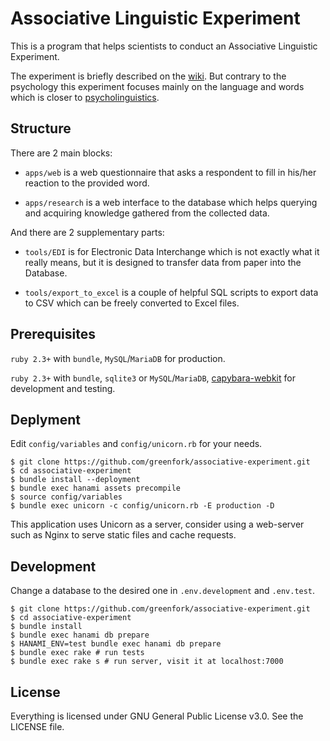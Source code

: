 # Associative Linguistic Experiment
This is a program that helps scientists to conduct an Associative Linguistic Experiment.

The experiment is briefly described on the [wiki][1]. But contrary to the
psychology this experiment focuses mainly on the language and words which is
closer to [psycholinguistics][2].

[1]: https://en.wikipedia.org/wiki/Pair_by_association
[2]: https://en.wikipedia.org/wiki/Psycholinguistics

## Structure
There are 2 main blocks:

- `apps/web` is a web questionnaire that asks a respondent to fill in his/her
  reaction to the provided word.
  
- `apps/research` is a web interface to the database which helps querying
  and acquiring knowledge gathered from the collected data.
  
And there are 2 supplementary parts:

- `tools/EDI` is for Electronic Data Interchange which is not exactly what it
  really means, but it is designed to transfer data from paper into the
  Database.
  
- `tools/export_to_excel` is a couple of helpful SQL scripts to export data to
  CSV which can be freely converted to Excel files.

## Prerequisites
`ruby 2.3+` with `bundle`, `MySQL`/`MariaDB` for production.

`ruby 2.3+` with `bundle`, `sqlite3` or `MySQL`/`MariaDB`, [capybara-webkit][3]
for development and testing.

[3]: https://github.com/thoughtbot/capybara-webkit

## Deplyment
Edit `config/variables` and `config/unicorn.rb` for your needs.

```
$ git clone https://github.com/greenfork/associative-experiment.git
$ cd associative-experiment
$ bundle install --deployment
$ bundle exec hanami assets precompile
$ source config/variables
$ bundle exec unicorn -c config/unicorn.rb -E production -D
```

This application uses Unicorn as a server, consider using a web-server
such as Nginx to serve static files and cache requests.

## Development
Change a database to the desired one in `.env.development` and `.env.test`.

```
$ git clone https://github.com/greenfork/associative-experiment.git
$ cd associative-experiment
$ bundle install
$ bundle exec hanami db prepare
$ HANAMI_ENV=test bundle exec hanami db prepare
$ bundle exec rake # run tests
$ bundle exec rake s # run server, visit it at localhost:7000
```

## License
Everything is licensed under GNU General Public License v3.0. See the LICENSE
file.
